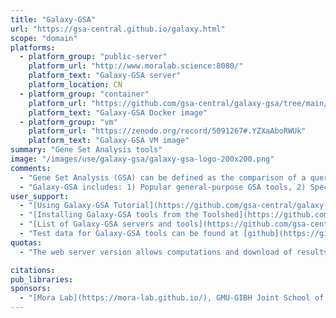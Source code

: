 ```yaml
---
title: "Galaxy-GSA"
url: "https://gsa-central.github.io/galaxy.html"
scope: "domain"
platforms:
  - platform_group: "public-server"
    platform_url: "http://www.moralab.science:8080/"
    platform_text: "Galaxy-GSA server"
    platform_location: CN
  - platform_group: "container"
    platform_url: "https://github.com/gsa-central/galaxy-gsa/tree/main/docker"
    platform_text: "Galaxy-GSA Docker image"
  - platform_group: "vm"
    platform_url: "https://zenodo.org/record/5091267#.YZXaAboRWUk"
    platform_text: "Galaxy-GSA VM image"
summary: "Gene Set Analysis tools"
image: "/images/use/galaxy-gsa/galaxy-gsa-logo-200x200.png"
comments:
  - "Gene Set Analysis (GSA) can be defined as the comparison of a query gene set (a list or a rank of differentially expressed genes, for example) to a reference database of annotated gene sets, in order to interpret the initial query set as a rank of significant pathways, functionally related gene sets, or ontology terms. See [GSA Central](https://gsa-central.github.io/) for more."
  - "Galaxy-GSA includes: 1) Popular general-purpose GSA tools, 2) Specialized tools built for specific experimental designs, 3) Specialized tools for datasets different to mRNA, 4) GSA-related auxiliary tools, and 5) [Workflows](http://moralab.science:8080/workflows/list_published) for specific types of Bioinformatics projects."
user_support:
  - "[Using Galaxy-GSA Tutorial](https://github.com/gsa-central/galaxy-gsa/blob/main/tutorials/using-galaxy-gsa.md)"
  - "[Installing Galaxy-GSA tools from the Toolshed](https://github.com/gsa-central/galaxy-gsa/blob/main/tutorials/getting-tools-from-toolshed.md)"
  - "[List of Galaxy-GSA servers and tools](https://github.com/gsa-central/galaxy-gsa/blob/main/tutorials/list-galaxy-gsa-tools.md)"
  - "Test data for Galaxy-GSA tools can be found at [github](https://github.com/gsa-central/galaxy-gsa/tree/main/test-data) and [Shared Histories](http://moralab.science:8080/u/xiaowei3223/h/galaxy-gsa-test-data)."
quotas:
  - "The web server version allows computations and download of results but does not allow account registration. If you use the web server, please save your data, as data and histories will disappear after the browser is closed. For exploiting all the advantages of Galaxy, registering, and saving Histories, please use the implementations above described in installing your own Galaxy or DockerHub."

citations:
pub_libraries:
sponsors:
  - "[Mora Lab](https://mora-lab.github.io/), GMU-GIBH Joint School of Life Sciences, Guangzhou, China" 
---
```

